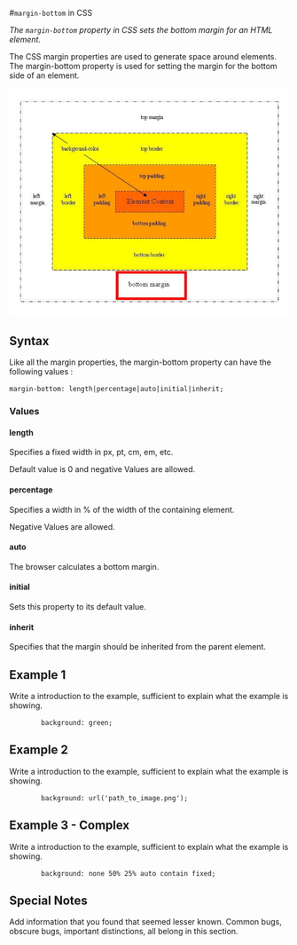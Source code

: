 #`margin-bottom` in CSS

*The `margin-bottom` property in CSS sets the bottom margin for an HTML element.*

The CSS margin properties are used to generate space around elements. The margin-bottom property is used for setting the margin for the bottom side of an element.

![bottom-margin](bottommargin.jpg)

## Syntax

Like all the margin properties, the margin-bottom property can have the following values : 

```
margin-bottom: length|percentage|auto|initial|inherit;
```



### Values

#### length

Specifies a fixed width in px, pt, cm, em, etc. 

Default value is 0 and negative Values are allowed.

#### percentage

Specifies a width in % of the width of the containing element.

Negative Values are allowed.

#### auto 

The browser calculates a bottom margin.

#### initial 

Sets this property to its default value.

#### inherit

Specifies that the margin should be inherited from the parent element.

## Example 1

Write a introduction to the example, sufficient to explain what the example is showing.

```
        background: green;
```

## Example 2

Write a introduction to the example, sufficient to explain what the example is showing.

```
        background: url('path_to_image.png');
```

## Example 3 - Complex

Write a introduction to the example, sufficient to explain what the example is showing.

```
        background: none 50% 25% auto contain fixed;
```

## Special Notes

Add information that you found that seemed lesser known. Common bugs, obscure bugs, important distinctions, all belong in this section.
